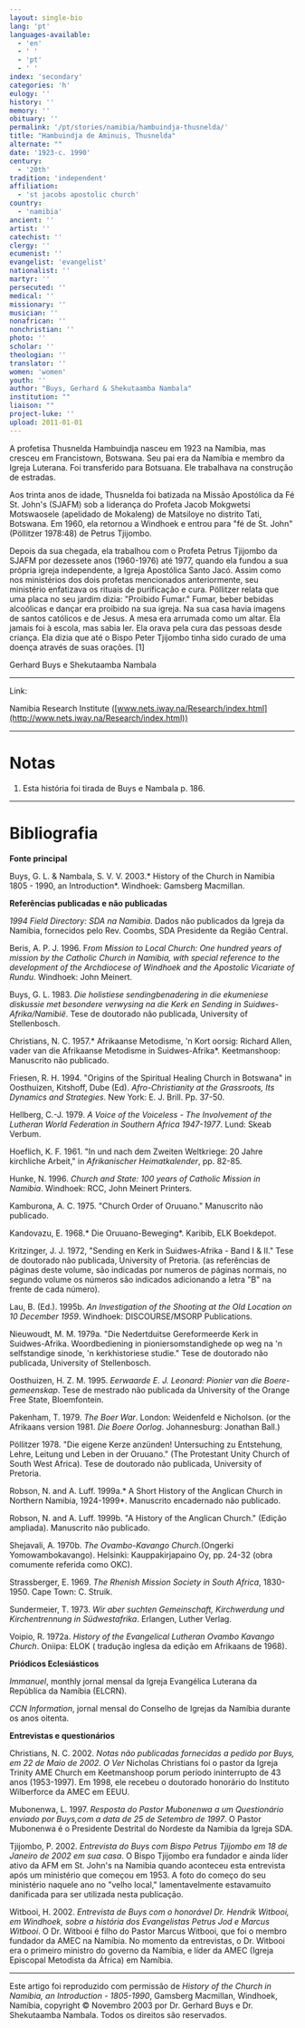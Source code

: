 ```yaml
---
layout: single-bio
lang: 'pt'
languages-available:
  - 'en'
  - ' '
  - 'pt'
  - ' '
index: 'secondary'
categories: 'h'
eulogy: ''
history: ''
memory: ''
obituary: ''
permalink: '/pt/stories/namibia/hambuindja-thusnelda/'
title: "Hambuindja de Aminuis, Thusnelda"
alternate: ""
date: '1923-c. 1990'
century:
  - '20th'
tradition: 'independent'
affiliation:
  - 'st jacobs apostolic church'
country:
  - 'namibia'
ancient: ''
artist: ''
catechist: ''
clergy: ''
ecumenist: ''
evangelist: 'evangelist'
nationalist: ''
martyr: ''
persecuted: ''
medical: ''
missionary: ''
musician: ''
nonafrican: ''
nonchristian: ''
photo: ''
scholar: ''
theologian: ''
translator: ''
women: 'women'
youth: ''
author: "Buys, Gerhard & Shekutaamba Nambala"
institution: ""
liaison: ""
project-luke: ''
upload: 2011-01-01
---
```




A profetisa Thusnelda Hambuindja nasceu em 1923 na Namíbia, mas cresceu em Francistown, Botswana. Seu pai era da Namíbia e membro da Igreja Luterana. Foi transferido para Botsuana. Ele trabalhava na construção de estradas.

Aos trinta anos de idade, Thusnelda foi batizada na Missão Apostólica da Fé St. John's (SJAFM) sob a liderança do Profeta Jacob Mokgwetsi Motswaosele (apelidado de Mokaleng) de Matsiloye no distrito Tati, Botswana. Em 1960, ela retornou a Windhoek e entrou para "fé de St. John" (Pöllitzer 1978:48) de Petrus Tjijombo.

Depois da sua chegada, ela trabalhou com o Profeta Petrus Tjijombo da SJAFM por dezessete anos (1960-1976) até 1977, quando ela fundou a sua própria igreja independente, a Igreja Apostólica Santo Jacó. Assim como nos ministérios dos dois profetas mencionados anteriormente, seu ministério enfatizava os rituais de purificação e cura.  Pöllitzer relata que uma placa no seu jardim dizia: "Proibido Fumar." Fumar, beber bebidas alcoólicas e dançar era proibido na sua igreja. Na sua casa havia imagens de santos católicos e de Jesus. A mesa era arrumada como um altar. Ela jamais foi à escola, mas sabia ler. Ela orava pela cura das pessoas desde criança.  Ela dizia que até o Bispo Peter Tjijombo tinha sido curado de uma doença através de suas orações. [1]

Gerhard Buys e Shekutaamba Nambala

---

Link:

Namibia Research Institute ([www.nets.iway.na/Research/index.html](http://www.nets.iway.na/Research/index.html))

---

# Notas

1. Esta história foi tirada de Buys e Nambala p. 186.
---

# Bibliografia

**Fonte principal**

Buys, G. L. & Nambala, S. V. V. 2003.* History of the Church in Namibia 1805 - 1990, an Introduction*. Windhoek: Gamsberg Macmillan.

**Referências publicadas e não publicadas**

*1994 Field Directory: SDA na Namibia*. Dados não publicados da Igreja da Namibia, fornecidos pelo Rev. Coombs, SDA Presidente da Região Central.

Beris, A. P. J. 1996. F*rom Mission to Local Church: One hundred years of mission by the Catholic Church in Namibia, with special reference to the development of the Archdiocese of Windhoek and the Apostolic Vicariate of Rundu*. Windhoek: John Meinert.

Buys, G. L. 1983. *Die holistiese sendingbenadering in die ekumeniese diskussie met besondere verwysing na die Kerk en Sending in Suidwes-Afrika/Namibië*. Tese de doutorado não publicada, University of Stellenbosch.

Christians, N. C. 1957.* Afrikaanse Metodisme, 'n Kort oorsig: Richard Allen, vader van die Afrikaanse Metodisme in Suidwes-Afrika*. Keetmanshoop: Manuscrito não publicado.

Friesen, R. H. 1994. "Origins of the Spiritual Healing Church in Botswana" in Oosthuizen, Kitshoff, Dube (Ed). *Afro-Christianity at the Grassroots, Its Dynamics and Strategies*. New York: E. J. Brill. Pp. 37-50.

Hellberg, C.-J. 1979. *A Voice of the Voiceless - The Involvement of the Lutheran World Federation in Southern Africa 1947-1977*. Lund: Skeab Verbum.

Hoeflich, K. F. 1961. "In und nach dem Zweiten Weltkriege: 20 Jahre kirchliche Arbeit," in *Afrikanischer Heimatkalender*, pp. 82-85.

Hunke, N. 1996. *Church and State: 100 years of Catholic Mission in Namibia*. Windhoek: RCC, John Meinert Printers.

Kamburona, A. C. 1975. "Church Order of Oruuano." Manuscrito não publicado.

Kandovazu, E. 1968.* Die Oruuano-Beweging*. Karibib, ELK Boekdepot.

Kritzinger, J. J. 1972, "Sending en Kerk in Suidwes-Afrika - Band I & II." Tese de doutorado não publicada, University of Pretoria. (as referências de páginas deste volume, são indicadas por numeros de páginas normais, no segundo volume os números são indicados adicionando a letra "B" na frente de cada número).

Lau, B. (Ed.). 1995b. *An Investigation of the Shooting at the Old Location on 10 December 1959*. Windhoek: DISCOURSE/MSORP Publications.

Nieuwoudt, M. M. 1979a. "Die Nedertduitse Gereformeerde Kerk in Suidwes-Afrika. Woordbediening in pioniersomstandighede op weg na 'n selfstandige sinode, 'n kerkhistoriese studie." Tese de doutorado não publicada, University of  Stellenbosch.

Oosthuizen, H. Z. M. 1995. *Eerwaarde E. J. Leonard: Pionier van die Boere-gemeenskap*. Tese de mestrado não publicada da University of the Orange Free State, Bloemfontein.

Pakenham, T. 1979. *The Boer War*. London: Weidenfeld e Nicholson. (or the Afrikaans version 1981. *Die Boere Oorlog*. Johannesburg: Jonathan Ball.)

Pöllitzer 1978. "Die eigene Kerze anzünden! Untersuching zu Entstehung, Lehre, Leitung und Leben in der Oruuano." (The Protestant Unity Church of South West Africa). Tese de doutorado não publicada, University of Pretoria.

Robson, N. and A. Luff. 1999a.* A Short History of the Anglican Church in Northern Namibia, 1924-1999*. Manuscrito encadernado não publicado.

Robson, N. and A. Luff. 1999b. "A History of the Anglican Church." (Edição ampliada). Manuscrito não publicado.

Shejavali, A. 1970b. *The Ovambo-Kavango Church*.(Ongerki Yomowambokavango). Helsinki: Kauppakirjapaino Oy, pp. 24-32 (obra comumente referida como OKC).

Strassberger, E. 1969. *The Rhenish Mission Society in South Africa*, 1830-1950. Cape Town: C. Struik.

Sundermeier, T. 1973. *Wir aber suchten Gemeinschaft, Kirchwerdung und Kirchentrennung in Südwestafrika*. Erlangen, Luther Verlag.

Voipio, R. 1972a. *History of the Evangelical Lutheran Ovambo Kavango Church*. Oniipa: ELOK ( tradução inglesa da edição em Afrikaans de 1968).

**Priódicos Eclesiásticos**

*Immanuel*, monthly jornal mensal da Igreja Evangélica Luterana da República da Namíbia (ELCRN).

*CCN Information*, jornal mensal do Conselho de Igrejas da Namíbia durante os anos oitenta.

**Entrevistas e questionários**

Christians, N. C. 2002. *Notas não publicadas fornecidas a pedido por Buys, em 22 de Maio de 2002. O Ver* Nicholas Christians foi o pastor da Igreja Trinity AME Church em Keetmanshoop porum período ininterrupto de 43 anos (1953-1997). Em 1998, ele recebeu o doutorado honorário do Instituto Wilberforce da AMEC em EEUU.

Mubonenwa, L. 1997. *Resposta do Pastor Mubonenwa a um  Questionário enviado por Buys,com a data de 25 de Setembro de 1997*. O Pastor Mubonenwa é o Presidente Destrital do Nordeste da Namibia da Igreja SDA.

Tjijombo, P. 2002. *Entrevista do Buys com Bispo Petrus Tjijombo em 18 de Janeiro de 2002 em sua casa*. O Bispo  Tjijombo era fundador e ainda líder ativo da AFM em St. John's na Namibia quando aconteceu esta entrevista após um ministério que começou em 1953. A foto do começo do seu ministério naquele ano no "velho local," lamentavelmente estavamuito danificada para ser utilizada nesta publicação.

Witbooi, H. 2002. *Entrevista de Buys com o honorável  Dr. Hendrik Witbooi, em Windhoek, sobre a história dos Evangelistas Petrus Jod e Marcus Witbooi*. O Dr. Witbooi é filho do Pastor Marcus Witbooi, que foi o membro fundador da AMEC na Namíbia. No momento da entrevistas, o Dr. Witbooi era o primeiro ministro do governo da Namíbia, e líder da AMEC (Igreja Episcopal Metodista da África) em Namíbia.

---

Este artigo foi reproduzido com permissão de *History of the Church in Namibia, an Introduction - 1805-1990*, Gamsberg Macmillan, Windhoek, Namíbia, copyright © Novembro 2003 por Dr. Gerhard Buys e Dr. Shekutaamba Nambala. Todos os direitos são reservados.
